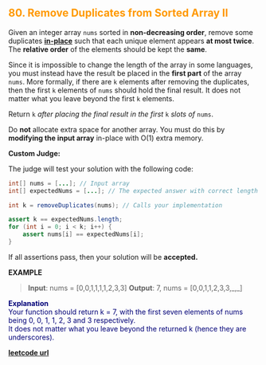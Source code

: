 <h2 style="color:#F90;">80. Remove Duplicates from Sorted Array II</h2>

Given an integer array `nums` sorted in **non-decreasing order**, remove some duplicates <b><a href="https://en.wikipedia.org/wiki/In-place_algorithm">in-place</a></b> such that each unique element appears **at most twice**. The **relative order** of the elements should be kept the **same**.

Since it is impossible to change the length of the array in some languages, you must instead have the result be placed in the **first part** of the array `nums`. More formally, if there are `k` elements after removing the duplicates, then the first `k` elements of `nums` should hold the final result. It does not matter what you leave beyond the first `k` elements.

Return `k` *after placing the final result in the first* `k` *slots of* `nums`.

Do **not** allocate extra space for another array. You must do this by **modifying the input array** in-place with O(1) extra memory.

**Custom Judge:**

The judge will test your solution with the following code:

```java
int[] nums = [...]; // Input array
int[] expectedNums = [...]; // The expected answer with correct length

int k = removeDuplicates(nums); // Calls your implementation

assert k == expectedNums.length;
for (int i = 0; i < k; i++) {
    assert nums[i] == expectedNums[i];
}
```
If all assertions pass, then your solution will be **accepted.**

**EXAMPLE**
>**Input**: nums = [0,0,1,1,1,1,2,3,3]
**Output**: 7, nums = [0,0,1,1,2,3,3,\_,\_]

<p style="color:#007;">
<b>Explanation</b><br>
Your function should return k = 7, with the first seven elements of nums being 0, 0, 1, 1, 2, 3 and 3 respectively.<br>
It does not matter what you leave beyond the returned k (hence they are underscores).
</p>

**[leetcode url](https://leetcode.com/problems/remove-duplicates-from-sorted-array-ii/description)**
